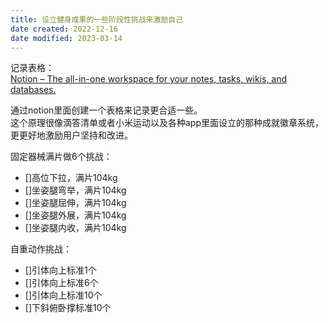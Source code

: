 ```yaml
---
title: 设立健身成果的一些阶段性挑战来激励自己
date created: 2022-12-16
date modified: 2023-03-14
---
```


记录表格：  
[Notion – The all-in-one workspace for your notes, tasks, wikis, and databases.](https://www.notion.so/oldwinter/100fa441452d46e0885818b6aa85f99b?v=7d6d799b11b54491b12f79080cb474b6)

通过notion里面创建一个表格来记录更合适一些。  
这个原理很像滴答清单或者小米运动以及各种app里面设立的那种成就徽章系统，更更好地激励用户坚持和改进。

固定器械满片做6个挑战：

- []高位下拉，满片104kg
- []坐姿腿弯举，满片104kg
- []坐姿腿屈伸，满片104kg
- []坐姿腿外展，满片104kg
- []坐姿腿内收，满片104kg

自重动作挑战：

- []引体向上标准1个
- []引体向上标准6个
- []引体向上标准10个
- []下斜俯卧撑标准10个
